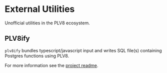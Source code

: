 # External Utilities

Unofficial utilities in the PLV8 ecosystem.

## PLV8ify

`plv8ify` bundles typescript/javascript input and writes SQL file(s) containing
Postgres functions using PLV8.

For more information see the [project readme](https://github.com/divyenduz/plv8ify).
